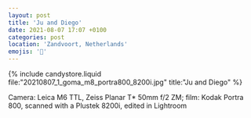 ```yaml
---
layout: post
title: 'Ju and Diego'
date: 2021-08-07 17:07 +0100
categories: post
location: 'Zandvoort, Netherlands'
emojis: '🔞'
---
```


{% include candystore.liquid file:"20210807_1_goma_m8_portra800_8200i.jpg" title:"Ju and Diego" %}

Camera: Leica M6 TTL, Zeiss Planar T\* 50mm f/2 ZM; film: Kodak Portra 800, scanned with a Plustek 8200i, edited in Lightroom
